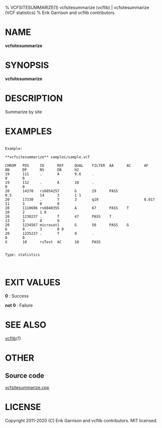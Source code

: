 % VCFSITESUMMARIZE(1) vcfsitesummarize (vcflib) | vcfsitesummarize (VCF statistics)
% Erik Garrison and vcflib contributors

# NAME

**vcfsitesummarize**

# SYNOPSIS

**vcfsitesummarize** <vcf file>

# DESCRIPTION

Summarize by site





# EXAMPLES

```

Example:

**vcfsitesummarize** samples/sample.vcf

CHROM   POS     ID      REF     QUAL    FILTER  AA      AC      AF      AN      DP      NS      DB      H2
19      111     .       A       9.6     .                                                       0       0
19      112     .       A       10      .                                                       0       0
20      14370   rs6054257       G       29      PASS                    0.5             14      3       1 1
20      17330   .       T       3       q10                     0.017           11      3       0       0
20      1110696 rs6040355       A       67      PASS    T                               10      2       1 0
20      1230237 .       T       47      PASS    T                               13      3       0       0
20      1234567 microsat1       G       50      PASS    G                       6       9       3       0 0
20      1235237 .       T       0       .                                                       0       0
X       10      rsTest  AC      10      PASS


Type: statistics

      

```



# EXIT VALUES

**0**
: Success

**not 0**
: Failure

# SEE ALSO



[vcflib](./vcflib.md)(1)



# OTHER

## Source code

[vcfsitesummarize.cpp](https://github.com/vcflib/vcflib/blob/master/src/vcfsitesummarize.cpp)

# LICENSE

Copyright 2011-2020 (C) Erik Garrison and vcflib contributors. MIT licensed.

<!--
  Created with ./scripts/bin2md.rb scripts/bin2md-template.erb
-->
